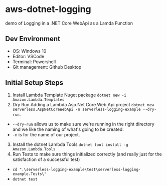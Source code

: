 # aws-dotnet-logging
 demo of Logging in a .NET Core WebApi as a Lamda Function 

## Dev Environment
 - OS: Windows 10
 - Editor: VSCode
 - Terminal: Powershell
 - Git management: Github Desktop
 
## Initial Setup Steps
1. Install Lambda Template Nuget package `dotnet new -i Amazon.Lambda.Templates`
2. Dry Run Adding a Lambda Asp.Net Core Web Api project `dotnet new serverless.AspNetCoreWebApi -n serverless-logging-example --dry-run`.
 - `--dry-run` allows us to make sure we're running in the right directory and we like the naming of what's going to be created.
 - `-n` is for the name of our project.
3. Install the dotnet Lambda Tools `dotnet tool install -g Amazon.Lambda.Tools`
4. Run Tests to make sure things initialized correctly (and really just for the satisfaction of a successful test)
 - `cd ".\serverless-logging-example\test\serverless-logging-example.Tests\"`
 - `dotnet test`